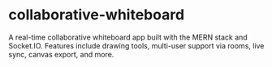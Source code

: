 # collaborative-whiteboard
A real-time collaborative whiteboard app built with the MERN stack and Socket.IO. Features include drawing tools, multi-user support via rooms, live sync, canvas export, and more.
